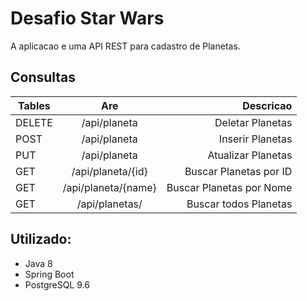 
<h1>Desafio Star Wars</h1>

A aplicacao e uma API REST para cadastro de Planetas.</h4><br>

<h2>Consultas</h2>

| Tables        | Are                    | Descricao                |
| ------------- |:-------------:         | -----:                   |
| DELETE        | /api/planeta           | Deletar Planetas         |
| POST          | /api/planeta           | Inserir Planetas         |
| PUT           | /api/planeta           | Atualizar Planetas       |
| GET           | /api/planeta/{id}      | Buscar Planetas por ID   |
| GET           | /api/planeta/{name}    | Buscar Planetas por Nome |
| GET           | /api/planetas/         | Buscar todos Planetas    |

<h2>Utilizado:</h2>

- Java 8<br>
- Spring Boot<br> 
- PostgreSQL 9.6<br>
